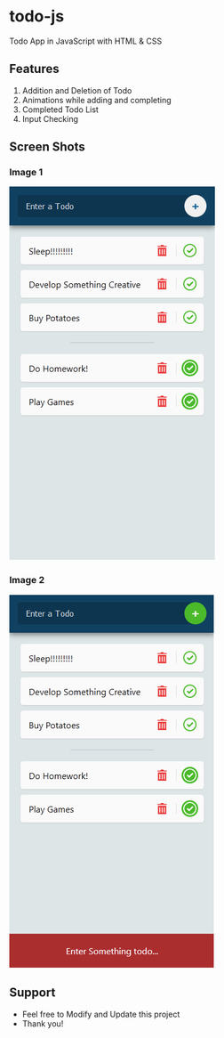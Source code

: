 # todo-js
Todo App in JavaScript with HTML &amp; CSS

## Features
1. Addition and Deletion of Todo
2. Animations while adding and completing
3. Completed Todo List
4. Input Checking

## Screen Shots
### Image 1
![Screenshot 1](screenshots/img1.png)
### Image 2
![Screenshot 2](screenshots/img2.png)

## Support
* Feel free to Modify and Update this project
* Thank you!